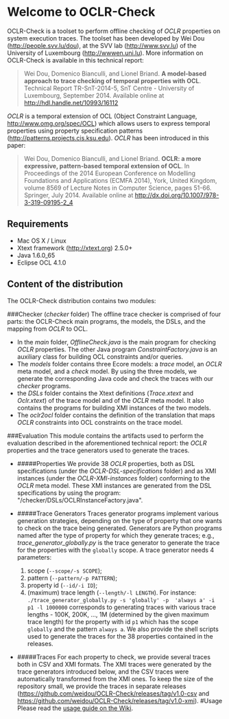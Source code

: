 Welcome to OCLR-Check
==========

OCLR-Check is a toolset to perform offline checking of *OCLR* properties on system execution traces. The toolset has been developed by Wei Dou (http://people.svv.lu/dou), at the SVV lab (http://www.svv.lu) of the University of Luxembourg (http://wwwen.uni.lu).
More information on OCLR-Check is available in this technical report:

> Wei Dou, Domenico Bianculli, and Lionel Briand. __A model-based approach to trace checking of temporal properties with OCL__. Technical Report TR-SnT-2014-5, SnT Centre - University of Luxembourg, September 2014.  Available online at http://hdl.handle.net/10993/16112

*OCLR* is a temporal extension of OCL (Object Constraint Language, http://www.omg.org/spec/OCL) which allows users to express temporal properties using property specification patterns (http://patterns.projects.cis.ksu.edu). *OCLR* has been introduced in this paper:

> Wei Dou, Domenico Bianculli, and Lionel Briand. __OCLR: a more expressive, pattern-based temporal extension of OCL__. In Proceedings of the 2014 European Conference on Modelling Foundations and Applications (ECMFA 2014), York, United Kingdom, volume 8569 of Lecture Notes in Computer Science, pages 51-66. Springer, July 2014. Available online  at http://dx.doi.org/10.1007/978-3-319-09195-2_4

Requirements
---
* Mac OS X / Linux
* Xtext framework (http://xtext.org) 2.5.0+
* Java 1.6.0_65
* Eclipse OCL 4.1.0

Content of the distribution
---
The OCLR-Check distribution contains two modules:

###Checker (*checker* folder)
The offline trace checker is comprised of four parts: the OCLR-Check main programs, the models, the DSLs, and the mapping from *OCLR* to OCL.
  * In the *main* folder, *OfflineCheck.java* is the main program for checking *OCLR* properties. The other Java program *ConstraintFactory.java* is an auxiliary class for building OCL constraints and/or queries.
  * The *models* folder contains three Ecore models: a *trace* model, an *OCLR* meta model, and a *check* model. By using the three models, we generate the corresponding Java code and check the traces with our *checker* programs.
  * the *DSLs* folder contains the Xtext definitions (*Trace.xtext* and *Oclr.xtext*) of the trace model and of the *OCLR* meta model. It also contains the programs for building XMI instances of the two models.
  * The *oclr2ocl* folder contains the definition of the translation that maps *OCLR* constraints into OCL constraints on the trace model.

###Evaluation
This module contains the artifacts used to perform the evaluation described in the aforementioned technical report:
the *OCLR* properties and the trace generators used to generate the traces.

* #####Properties
We provide 38 *OCLR* properties, both as DSL specifications (under the *OCLR-DSL-specifications* folder) and as XMI instances (under the *OCLR-XMI-instances* folder) conforming to the *OCLR* meta model. These XMI instances are generated from the DSL specifications by using the program: "/checker/DSLs/OCLRInstanceFactory.java".

* #####Trace Generators
Traces generator programs implement various generation strategies, depending on the type of property that one wants to check on the trace being generated.
Generators are Python programs named after the type of property for which they generate traces;  e.g., *trace_generator_globally.py* is the trace generator to generate the trace for the properties with the ```globally``` scope.
A trace generator needs 4 parameters:
  1. scope (```--scope/-s SCOPE```);
  2. pattern (```--pattern/-p PATTERN```);
  3. property id (```--id/-i ID```);
  4. (maximum) trace length (```--length/-l LENGTH```).
  For instance:
  ```./trace_generator_globally.py -s 'globally' -p  'always a' -i p1 -l 1000000```
  corresponds to generating traces with various trace lengths - 100K, 200K, ..., 1M (determined by the given maximum trace length) for the property with id ```p1``` which has the scope ```globally``` and the pattern ```always a```.
We also provide the shell scripts used to generate the traces for the 38 properties contained in the releases.

* #####Traces
For each property to check, we provide several traces both in CSV and XMI formats. The XMI traces were generated by the trace generators introduced below, and the CSV traces were automatically transformed from the XMI ones. To keep the size of the repository small, we provide the traces in separate releases (https://github.com/weidou/OCLR-Check/releases/tag/v1.0-csv and https://github.com/weidou/OCLR-Check/releases/tag/v1.0-xmi).
#Usage
Please read the [usage guide on the Wiki](https://github.com/weidou/OCLR-Check/wiki/Usage).
